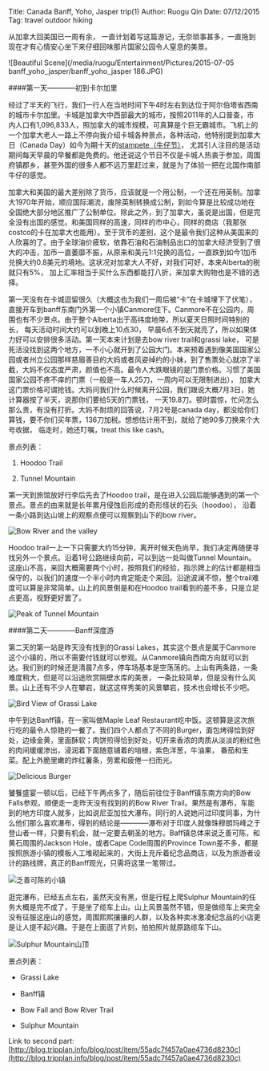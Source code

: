 Title: Canada Banff, Yoho, Jasper trip(1)
Author: Ruogu Qin
Date: 07/12/2015
Tag: travel
     outdoor
     hiking

从加拿大回美国已一周有余， 一直计划着写这篇游记，无奈琐事甚多，一直拖到现在才有心情安心坐下来仔细回味那片国家公园令人窒息的美景。

![Beautiful Scene](/media/ruogu/Entertainment/Pictures/2015-07-05 banff_yoho_jasper/banff_yoho_jasper 186.JPG)


####第一天————初到卡尔加里

经过了半天的飞行，我们一行人在当地时间下午4时左右到达位于阿尔伯塔省西南的城市卡尔加里。卡城是加拿大中西部最大的城市，按照2011年的人口普查，市内人口有1,096,833人，照加拿大的城市规模，可真算是个巨无霸城市。飞机上的一个加拿大老人一路上不停向我介绍卡城各种景点，各种活动，他特别提到加拿大日（Canada Day）如今为期十天的[stampete（牛仔节）](http://www.calgarystampede.com/stampede)， 尤其引人注目的是活动期间每天早晨的早餐都是免费的。他还说这个节日不仅是卡城人热衷于参加，周围府镇郡乡，甚至外国的很多人都不远万里赶过来，就是为了体验一把在北国作南部牛仔的感觉。

加拿大和美国的最大差别除了货币，应该就是一个用公制，一个还在用英制。加拿大1970年开始，顺应国际潮流，废除英制转换成公制，到如今算是比较成功地在全国绝大部分地区推广了公制单位。除此之外，到了加拿大，虽说是出国，但是完全没有出国的感觉。和美国同样的高速，同样的市中心，同样的商店（我那张costco的卡在加拿大也能用）。至于货币的差别，这个是最令我们这种从美国来的人欣喜的了。由于全球油价疲软，依靠石油和石油制品出口的加拿大经济受到了很大的冲击，加币一直萎靡不振，从原来和美元1:1兑换的高位，一直跌到如今1加币兑换大约0.8美元的境地。这状况对加拿大人不好，对我们可好，本来Alberta的税就只有5%， 加上汇率相当于买什么东西都能打八折，来加拿大购物也是不错的选择。

 第一天没有在卡城逗留很久（大概这也为我们一周后被“卡”在卡城埋下了伏笔）， 直接开车到banff东南门外第一个小镇Canmore住下。Canmore不在公园内，周围也有不少景点。由于整个Alberta出于高纬度地带，所以夏天日照时间特别的长， 每天活动时间大约可以到晚上10点30， 早晨6点不到天就亮了，所以如果体力好可以安排很多活动。第一天本来计划是去bow river trail和grassi lake， 可是死活没找到这两个地方，一不小心就开到了公园大门。本来预着遇到像美国国家公园或者州立公园那样慈眉善目的大妈或者风姿绰约的小妹，到了售票处心就凉了半截，大妈不仅态度严肃，颜值也不高。最令人大跌眼镜的是门票价格。习惯了美国国家公园不疼不痒的门票（一般是一车人25刀，一周内可以无限制进出）， 加拿大这门票价格可谓抢钱。大妈问我们什么时候离开公园，我们跟说大概7月3日，她计算器按了半天，说那你们要给5天的门票钱， 一天19.8刀。顿时震惊，忙问怎么那么贵，有没有打折。大妈不耐烦的回答说，7月2号是canada day，都没给你们算钱，要不你们买年票，136刀加税。想想估计用不到，就给了她90多刀换来个大号收据， 临走时，她还叮嘱，treat this like cash。

景点列表：

1. Hoodoo Trail

2. Tunnel Mountain

第一天到旅馆放好行李后先去了Hoodoo trail，是在进入公园后能够遇到的第一个景点。景点的由来就是长年累月侵蚀后形成的奇形怪状的石头（hoodoo）， 沿着一条小路到达山坡上的观察点便可以观察到山下的bow river。

![Bow River and the valley](/home/ruogu/Pictures/IMG_20150627_232307.jpg)

Hoodoo trail一上一下只需要大约15分钟，离开时候天色尚早，我们决定再随便寻找另外一个景点。沿着1号公路继续向前，可以到达一处叫做Tunnel Mountain。这座山不高，来回大概需要两个小时，按照我们的经验，指示牌上的估计都是相当保守的，以我们的速度一个半小时内肯定能走个来回。沿途波澜不惊，整个trail难度可以算是非常简单。山上的风景倒是和在Hoodoo trail看到的差不多，只是立足点更高，视野更好罢了。

![Peak of Tunnel Mountain](/home/ruogu/Pictures/IMG_20150627_232832.jpg)

####第二天————Banff深度游

第二天的第一站是昨天没有找到的Grassi Lakes，其实这个景点是属于Canmore这个小镇的，所以不需要付钱就可以参观。从Canmore镇向西南方向就可以到达。我们到的时候还是清晨7点多，停车场基本是空荡荡的。上山有两条路，一条难度稍大，但是可以沿途欣赏隔壁水库的美景， 一条比较简单，但是没有什么风景。山上还有不少人在攀岩，就这这样秀美的风景攀岩，技术也会增长不少吧。

![Bird View of Grassi Lake](/home/ruogu/Pictures/IMG_20150628_094207.jpg)

中午到达Banff镇，在一家叫做Maple Leaf Restaurant吃中饭。这顿算是这次旅行吃的最令人惊艳的一餐了。我们四个人都点了不同的Burger，面包烤得恰到好处，边缘金黄，里面酥软；肉饼煎得恰到好处，切开来香浓的肉质从淡淡的粉红色的肉间缓缓渗出，浸润着下面随意铺着的培根，紫色洋葱，牛油果， 番茄和生菜。配上外脆里嫩的炸红薯条，劳累和疲倦一扫而光。

![Delicious Burger](/home/ruogu/Pictures/IMG_20150628_135347.jpg)

饕餮盛宴一顿以后，已经下午两点多了，随后前往位于Banff镇东南方向的Bow Falls参观，顺便走一走昨天没有找到的的Bow River Trail。果然是有瀑布，车能到的地方印度人就多，比如说尼亚加拉大瀑布。同行的人说她问过印度同事，为什么他们那么喜欢瀑布，得到的结论是————瀑布对于印度人就像珠穆朗玛峰之于登山者一样，只要有机会，就一定要去朝圣的地方。Baff镇总体来说乏善可陈，和黄石周围的Jackson Hole，或者Cape Code周围的Province Town差不多，都是按照旅游小镇的模板人工堆砌起来的，大街上充斥着纪念品商店，以及为旅游者设计的路线牌，真正的Banff观光，只需将这里一笔带过。

![乏善可陈的小镇](/home/ruogu/Pictures/IMG_20150628_141538.jpg)

逛完瀑布，已经五点左右，虽然天没有黑，但是行程上爬Sulphur Mountain的任务大概是完不成了，于是坐了缆车上山。山上风景虽然不错，但是做缆车上来完全没有征服这座山的感觉，周围熙熙攘攘的人群，以及各种卖冰激凌纪念品的小店更是让人提不起兴趣。于是在上面逛了片刻，拍拍照片就原路缆车下山。

![Sulphur Mountain山顶](/home/ruogu/Pictures/IMG_20150628_183210.jpg)

景点列表：

* Grassi Lake

* Banff镇

* Bow Fall and Bow River Trail

* Sulphur Mountain

Link to second part: [http://blog.tripplan.info/blog/post/item/55adc7f457a0ae4736d8230c](http://blog.tripplan.info/blog/post/item/55adc7f457a0ae4736d8230c)
